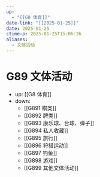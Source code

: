 ```yaml
---
up:
  - "[[G8 体育]]"
date-link: "[[2025-01-25]]"
date: 2025-01-25
ctime-p: 2025-01-25T15:06:26
aliases:
  - 文体活动
---
```


# G89 文体活动

- up: [[G8 体育]]
- down:	
	- [[G891 棋类]]
	- [[G892 牌类]]
	- [[G893 康乐球、台球、弹子]]
	- [[G894 私人收藏]]
	- [[G895 旅行]]
	- [[G896 狩猎运动]]
	- [[G897 钓鱼]]
	- [[G898 游戏]]
	- [[G899 其他文体活动]]
	
